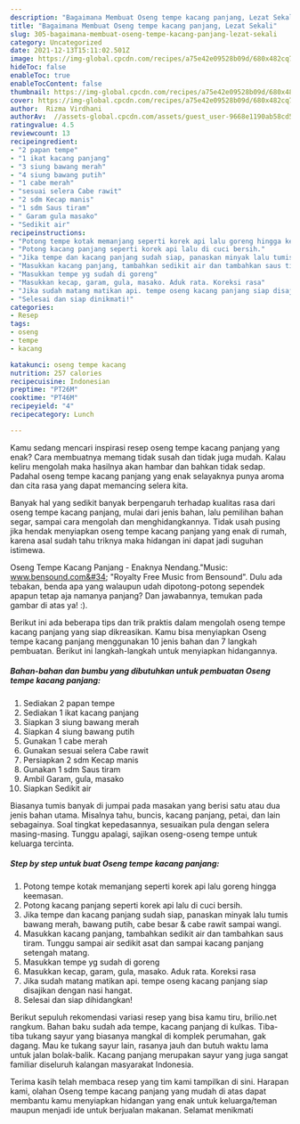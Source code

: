 ```yaml
---
description: "Bagaimana Membuat Oseng tempe kacang panjang, Lezat Sekali"
title: "Bagaimana Membuat Oseng tempe kacang panjang, Lezat Sekali"
slug: 305-bagaimana-membuat-oseng-tempe-kacang-panjang-lezat-sekali
category: Uncategorized
date: 2021-12-13T15:11:02.501Z
image: https://img-global.cpcdn.com/recipes/a75e42e09528b09d/680x482cq70/oseng-tempe-kacang-panjang-foto-resep-utama.jpg
hideToc: false
enableToc: true
enableTocContent: false
thumbnail: https://img-global.cpcdn.com/recipes/a75e42e09528b09d/680x482cq70/oseng-tempe-kacang-panjang-foto-resep-utama.jpg
cover: https://img-global.cpcdn.com/recipes/a75e42e09528b09d/680x482cq70/oseng-tempe-kacang-panjang-foto-resep-utama.jpg
author:  Rizma Virdhani
authorAv:  //assets-global.cpcdn.com/assets/guest_user-9668e1190ab58cd58d666d5934e79c79da2e02f4421a6ed9abc4b163da97d6e7.png
ratingvalue: 4.5
reviewcount: 13
recipeingredient:
- "2 papan tempe"
- "1 ikat kacang panjang"
- "3 siung bawang merah"
- "4 siung bawang putih"
- "1 cabe merah"
- "sesuai selera Cabe rawit"
- "2 sdm Kecap manis"
- "1 sdm Saus tiram"
- " Garam gula masako"
- "Sedikit air"
recipeinstructions:
- "Potong tempe kotak memanjang seperti korek api lalu goreng hingga keemasan."
- "Potong kacang panjang seperti korek api lalu di cuci bersih."
- "Jika tempe dan kacang panjang sudah siap, panaskan minyak lalu tumis bawang merah, bawang putih, cabe besar &amp; cabe rawit sampai wangi."
- "Masukkan kacang panjang, tambahkan sedikit air dan tambahkan saus tiram. Tunggu sampai air sedikit asat dan sampai kacang panjang setengah matang."
- "Masukkan tempe yg sudah di goreng"
- "Masukkan kecap, garam, gula, masako. Aduk rata. Koreksi rasa"
- "Jika sudah matang matikan api. tempe oseng kacang panjang siap disajikan dengan nasi hangat."
- "Selesai dan siap dinikmati!"
categories:
- Resep
tags:
- oseng
- tempe
- kacang

katakunci: oseng tempe kacang 
nutrition: 257 calories
recipecuisine: Indonesian
preptime: "PT26M"
cooktime: "PT46M"
recipeyield: "4"
recipecategory: Lunch

---
```



Kamu sedang mencari inspirasi resep oseng tempe kacang panjang yang enak? Cara membuatnya memang tidak susah dan tidak juga mudah. Kalau keliru mengolah maka hasilnya akan hambar dan bahkan tidak sedap. Padahal oseng tempe kacang panjang yang enak selayaknya punya aroma dan cita rasa yang dapat memancing selera kita.


Banyak hal yang sedikit banyak berpengaruh terhadap kualitas rasa dari oseng tempe kacang panjang, mulai dari jenis bahan, lalu pemilihan bahan segar, sampai cara mengolah dan menghidangkannya. Tidak usah pusing jika hendak menyiapkan oseng tempe kacang panjang yang enak di rumah, karena asal sudah tahu triknya maka hidangan ini dapat jadi suguhan istimewa.

Oseng Tempe Kacang Panjang - Enaknya Nendang.&#34;Music: www.bensound.com&#34; &#34;Royalty Free Music from Bensound&#34;. Dulu ada tebakan, benda apa yang walaupun udah dipotong-potong sependek apapun tetap aja namanya panjang? Dan jawabannya, temukan pada gambar di atas ya! :).


Berikut ini ada beberapa tips dan trik praktis dalam mengolah oseng tempe kacang panjang yang siap dikreasikan. Kamu bisa menyiapkan Oseng tempe kacang panjang menggunakan 10 jenis bahan dan 7 langkah pembuatan. Berikut ini langkah-langkah untuk menyiapkan hidangannya.

<!--inarticleads1-->

##### Bahan-bahan dan bumbu yang dibutuhkan untuk pembuatan Oseng tempe kacang panjang:

1. Sediakan 2 papan tempe
1. Sediakan 1 ikat kacang panjang
1. Siapkan 3 siung bawang merah
1. Siapkan 4 siung bawang putih
1. Gunakan 1 cabe merah
1. Gunakan sesuai selera Cabe rawit
1. Persiapkan 2 sdm Kecap manis
1. Gunakan 1 sdm Saus tiram
1. Ambil  Garam, gula, masako
1. Siapkan Sedikit air


Biasanya tumis banyak di jumpai pada masakan yang berisi satu atau dua jenis bahan utama. Misalnya tahu, buncis, kacang panjang, petai, dan lain sebagainya. Soal tingkat kepedasannya, sesuaikan pula dengan selera masing-masing. Tunggu apalagi, sajikan oseng-oseng tempe untuk keluarga tercinta. 

<!--inarticleads2-->

##### Step by step untuk buat Oseng tempe kacang panjang:

1. Potong tempe kotak memanjang seperti korek api lalu goreng hingga keemasan.
1. Potong kacang panjang seperti korek api lalu di cuci bersih.
1. Jika tempe dan kacang panjang sudah siap, panaskan minyak lalu tumis bawang merah, bawang putih, cabe besar &amp; cabe rawit sampai wangi.
1. Masukkan kacang panjang, tambahkan sedikit air dan tambahkan saus tiram. Tunggu sampai air sedikit asat dan sampai kacang panjang setengah matang.
1. Masukkan tempe yg sudah di goreng
1. Masukkan kecap, garam, gula, masako. Aduk rata. Koreksi rasa
1. Jika sudah matang matikan api. tempe oseng kacang panjang siap disajikan dengan nasi hangat.
1. Selesai dan siap dihidangkan!

Berikut sepuluh rekomendasi variasi resep yang bisa kamu tiru, brilio.net rangkum. Bahan baku sudah ada tempe, kacang panjang di kulkas. Tiba-tiba tukang sayur yang biasanya mangkal di komplek perumahan, gak dagang. Mau ke tukang sayur lain, rasanya jauh dan butuh waktu lama untuk jalan bolak-balik. Kacang panjang merupakan sayur yang juga sangat familiar diseluruh kalangan masyarakat Indonesia. 

Terima kasih telah membaca resep yang tim kami tampilkan di sini. Harapan kami, olahan Oseng tempe kacang panjang yang mudah di atas dapat membantu kamu menyiapkan hidangan yang enak untuk keluarga/teman maupun menjadi ide untuk berjualan makanan. Selamat menikmati
